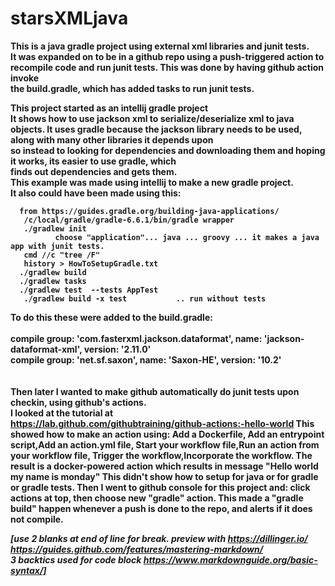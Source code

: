 # starsXMLjava  
<b>This is a java gradle project using external xml libraries and junit tests.  
It was expanded on to be in a github repo using a push-triggered action to   
 recompile code and run junit tests.  This was done by having github action invoke  
 the build.gradle, which has added tasks to run junit tests.  
  
This project started as an intellij gradle project  
It shows how to use jackson xml to serialize/deserialize xml to java objects.
It uses gradle because the jackson library needs to be used, along with many other libraries it depends upon  
so instead to looking for dependencies and downloading them and hoping it works, its easier to use gradle, which  
finds out dependencies and gets them.  
This example was made using intellij to make a new gradle project.  
It also could have been made using this:  

```
  from https://guides.gradle.org/building-java-applications/   
   /c/local/gradle/gradle-6.6.1/bin/gradle wrapper    
   ./gradlew init    
          choose "application"... java ... groovy ... it makes a java app with junit tests.   
   cmd //c "tree /F"     
   history > HowToSetupGradle.txt  
  ./gradlew build  
  ./gradlew tasks  
  ./gradlew test  --tests AppTest  
   ./gradlew build -x test           .. run without tests  
```
  
To do this these were added to the build.gradle:  
<br/><b>compile group: 'com.fasterxml.jackson.dataformat', name: 'jackson-dataformat-xml', version: '2.11.0'  
compile group: 'net.sf.saxon', name: 'Saxon-HE', version: '10.2'</b>  
<br/>  
Then later I wanted to make github automatically do junit tests upon checkin, using github's actions.  
I looked at the tutorial at   
https://lab.github.com/githubtraining/github-actions:-hello-world
This showed how to make an action using:
       Add a Dockerfile, Add an entrypoint script,Add an action.yml file,
       Start your workflow file,Run an action from your workflow file,
       Trigger the workflow,Incorporate the workflow.
The result is a docker-powered action which results in message "Hello world my name is monday"
This didn't show how to setup for java or for gradle or gradle tests.
Then I went to github console for this project and:
click actions at top, then choose new "gradle" action.
This made a "gradle build" happen whenever a push is done to the repo, and alerts if it does not compile.

*[use 2 blanks at end of line for break. preview with https://dillinger.io/   
 https://guides.github.com/features/mastering-markdown/  
 3 backtics used for code block      https://www.markdownguide.org/basic-syntax/]*
